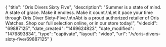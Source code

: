 {
    "title": "Oris Divers Sixty Five",
    "description": "Summer is a state of mind. A state of grace. Make it endless. Make it count.\nLet it pace your time through Oris Diver Sixty-Five.\n\nAbt is a proud authorized retailer of Oris Watches. Shop our full selection online, or in our store today!",
    "videoid": "69887125",
    "date_created": "1469624823",
    "date_modified": "1476893834",
    "type": "captivate",
    "layout": "video",
    "url": "\/v\/oris-divers-sixty-five\/69887125"
}